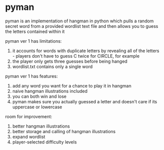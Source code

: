 # pyman

pyman is an implementation of hangman in python which pulls a random secret word from a provided wordlist text file and then allows you to guess the letters contained within it

pyman ver 1 has limitations:
1. it accounts for words with duplicate letters by revealing all of the letters - players don't have to guess C twice for CIRCLE, for example
2. the player only gets three guesses before being hanged
3. wordlist.txt contains only a single word

pyman ver 1 has features:
1. add any word you want for a chance to play it in hangman
2. naive hangman illustrations included
3. you can both win and lose
4. pyman makes sure you actually guessed a letter and doesn't care if its uppercase or lowercase

room for improvement:
1. better hangman illustrations
2. better storage and calling of hangman illustrations
3. expand wordlist
4. player-selected difficulty levels